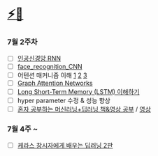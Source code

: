 # [⚡](https://github.com/hoon765/gong_dae)[🧶](https://www.duolingo.com/learn)

### 7월 2주차
- [ ] [인공신경망 RNN](https://edpuzzle.com/classes/640447277a41f443012cd58a)
- [ ] [face_recognition_CNN](https://www.kaggle.com/code/sdfwe5/face-recognition-cnn/notebook?scriptVersionId=135779800)
- [ ] 어텐션 매커니즘 이해 [1](https://glee1228.tistory.com/3) [2](https://wikidocs.net/22893) [3](https://heekangpark.github.io/nlp/attention)
- [ ] [Graph Attention Networks](https://aisc.ai.science/static/slides/20190415_KarimKhayrat.pdf)
- [ ] [Long Short-Term Memory (LSTM) 이해하기](https://dgkim5360.tistory.com/entry/understanding-long-short-term-memory-lstm-kr)
- [ ] hyper parameter 수정 & 성능 향상
- [ ] [혼자 공부하는 머신러닝+딥러닝 책&영상 공부](https://github.com/hoon765/hg-mldl) / [영상](https://www.youtube.com/playlist?list=PLJN246lAkhQjoU0C4v8FgtbjOIXxSs_4Q)

### 7월 4주 ~
- [ ] [케라스 창시자에게 배우는 딥러닝 2판](https://github.com/hoon765/keras_dp)

